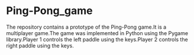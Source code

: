 # Ping-Pong_game
The repository contains a prototype of the Ping-Pong game.It is a multiplayer game.The game was implemented in Python using the Pygame library.Player 1 controls the left paddle using the keys.Player 2 controls the right paddle using the keys.
